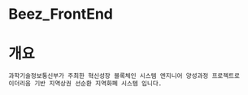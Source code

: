 # Beez_FrontEnd

# 개요
```bash
과학기술정보통신부가 주최한 혁신성장 블록체인 시스템 엔지니어 양성과정 프로젝트로
이더리움 기반 지역상권 선순환 지역화폐 시스템 입니다.
```
